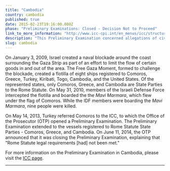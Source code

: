 ```yaml
---
title: "Cambodia"
country: cambodia
published: true
date: 2015-02-23T19:16:00.000Z
phase: "Preliminary Examinations: Closed - Decision Not to Proceed"
link_to_more_information: "http://www.icc-cpi.int/en_menus/icc/structure%20of%20the%20court/office%20of%20the%20prosecutor/comm%20and%20ref/pe-cdnp/comoros/Pages/default.aspx"
description: "This Preliminary Examination concerned allegations of civilian deaths during the boarding of the Mavi Marmara as it attempted to breach the Israeli blockade of the Gaza Strip. The Office of the Prosecutor closed the Preliminary Examination on June 11, 2014."
slug: cambodia
---
```


On January 3, 2009, Israel created a naval blockade around the coast surrounding the Gaza Strip as part of an effort to limit the flow of certain goods in and out of the area. The Free Gaza Moment, formed to challenge the blockade, created a flotilla of eight ships registered to Comoros, Greece, Turkey, Kiribati, Togo, Cambodia, and the United States. Of the represented states, only Comoros, Greece, and Cambodia are State Parties to the Rome Statute. On May 31, 2010, members of the Israeli Defense Force intercepted the flotilla and boarded the the _Mavi Marmara_, which flew under the flag of Comoros. While the IDF members were boarding the _Mavi Marmara_, nine people were killed.

On May 14, 2013, Turkey referred Comoros to the ICC, to which the Office of the Prosecutor (OTP) opened a Preliminary Examination. The Preliminary Examination extended to the vessels registered to Rome Statute State Parties - Comoros, Greece, and Cambodia. On June 11, 2014, the OTP announced that it was closing the Preliminary Examination, explaining that "Rome Statute legal requirements [had] not been met."

For more information on the Preliminary Examination in Cambodia, please visit the [ICC page](http://www.icc-cpi.int/en_menus/asp/states%20parties/asian%20states/Pages/cambodia.aspx).

---

